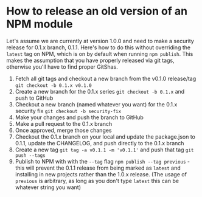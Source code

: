 # How to release an old version of an NPM module

Let's assume we are currently at version 1.0.0 and need to make a security release for 0.1.x branch, 0.1.1. Here's how to do this without overriding the `latest` tag on NPM, which is on by default when running `npm publish`. This makes the assumption that you have properly released via git tags, otherwise you'll have to find proper GitShas.

1. Fetch all git tags and checkout a new branch from the v0.1.0 release/tag `git checkout -b 0.1.x v0.1.0`
1. Create a new branch for the 0.1.x series `git checkout -b 0.1.x` and push to GitHub
1. Checkout a new branch (named whatever you want) for the 0.1.x security fix `git checkout -b security-fix`
1. Make your changes and push the branch to GitHub
1. Make a pull request to the 0.1.x branch
1. Once approved, merge those changes
1. Checkout the 0.1.x branch on your local and update the package.json to 0.1.1, update the CHANGELOG, and push directly to the 0.1.x branch
1. Create a new tag `git tag -a v0.1.1 -m 'v0.1.1'` and push that tag `git push --tags`
1. Publish to NPM with with the `--tag` flag `npm publish --tag previous` - this will prevent the 0.1.1 release from being marked as `latest` and installing in new projects rather than the 1.0.x release. (The usage of `previous` is arbitrary, as long as you don't type `latest` this can be whatever string you want)
